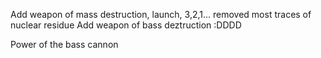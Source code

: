Add weapon of mass destruction, launch, 3,2,1...
removed most traces of nuclear residue
Add weapon of bass deztruction :DDDD

Power of the bass cannon